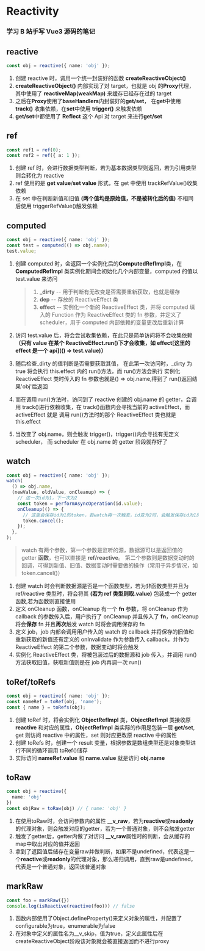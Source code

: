 # Reactivity

### 学习 B 站手写 Vue3 源码的笔记

## reactive

```typescript
const obj = reactive({ name: 'obj' });
```

1. 创建 reactive 时，调用一个统一封装好的函数 **createReactiveObject()**
2. **createReactiveObject()** 内部实现了对 target，也就是 obj 的**Proxy**代理，其中使用了 **reactiveMap(weakMap)** 来缓存已经存在过的 target
3. 之后在**Proxy**使用了**baseHandlers**内封装好的**get/set**，
   在**get**中使用 **track()** 收集依赖，在**set**中使用 **trigger()** 来触发依赖
4. **get/set**中都使用了 **Reflect** 这个 Api 对 target 来进行**get/set**


## ref

```typescript
const ref1 = ref(0);
const ref2 = ref({ a: 1 });
```

1. 创建 ref 时，会进行数据类型判断，若为基本数据类型则返回，若为引用类型则会转化为 reactive
2. ref 使用的是 **get value**/**set value** 形式，在 get 中使用 trackRefValue()收集依赖
3. 在 set 中在判断新值和旧值 **(两个值均是原始值，不是被转化后的值)** 不相同后使用 triggerRefValue()触发依赖


## computed

```typescript
const obj = reactive({ name: 'obj' });
const test = computed(() => obj.name);
test.value;
```

1.  创建 computed 时，会返回一个实例化后的**ComputedRefImpl**类，在**ComputedRefImpl**
    类实例化期间会初始化几个内部变量，computed 的值以 test.value 来访问

    > 1. **\_dirty** -- 用于判断有无改变是否需要重新获取，也就是缓存
    > 2. **dep** -- 存放的 ReactiveEffect 类
    > 3. **effect** -- 实例化一个新的 ReactiveEffect 类，并将 computed 填入的 Function 作为 ReactiveEffect 类的 fn 参数，并定义了 scheduler，用于 computed 内部依赖的变量更改后重新计算

2.  访问 test.value 后，将会尝试收集依赖，在此只是简单访问将不会收集依赖 **（只有 value 在某个 ReactiveEffect.run()下才会收集，如 effect[这里的 effect 是一个 api](() => test.value)）**
3.  随后检查\_dirty 的值判断是否需要获取其值，
    在此第一次访问时，\_dirty 为 true 将会执行 this.effect 内的 run()方法，而 run()方法会执行
    实例化 ReactiveEffect 类时传入的 fn 参数也就是() => obj.name,得到了 run()返回结果'obj'后返回

4.  而在调用 run()方法时，访问到了 reactive 创建的 obj.name 的 getter，会调用 track()进行依赖收集，在 track()函数内会寻找当前的 activeEffect，而 activeEffect 就是
    调用 run()方法时的那个 ReactiveEffect 类也就是 this.effect
5.  当改变了 obj.name，则会触发 trigger()，trigger()内会寻找有无定义 scheduler，
    而 scheduler 在 obj.name 的 getter 阶段就存好了


## watch

```typescript
const obj = reactive({ name: 'obj' });
watch(
  () => obj.name,
  (newValue, oldValue, onCleanup) => {
    // 这一次id为1，下一次为2
    const token = performAsyncOperation(id.value);
    onCleanup(() => {
      // 这里会保存id为1的token，若watch再一次触发，id变为2时，会触发保存id为1的token
      token.cancel();
    });
  },
);
```

> watch 有两个参数，第一个参数是监听的源，数据源可以是返回值的 getter **函数**，也可以直接是 **ref/reactive**。
> 第二个参数则是数据变动时的回调，可得到新值、旧值、数据变动时需要做的操作（常用于异步情况，如 token.cancel()）

1. 创建 watch 时会判断数据源是否是一个函数类型，若为非函数类型并且为 ref/reactive 类型时，将会将其 **(若为 ref 类型则取.value)** 包装成一个 getter 函数,若为函数则直接使用
2. 定义 onCleanup 函数，onCleanup 有一个 **fn** 参数，将 onCleanup 作为 callback 的参数传入后，用户执行了 onCleanup 并且传入了 **fn**，onCleanup 将会**保存** fn 并且**再次**触发 watch 时将会调用保存的 fn
3. 定义 job，job 内部会调用用户传入的 watch 的 callback 并将保存的旧值和重新获取的新值还有定义的 onInvalidate 作为参数传入 callback，并作为 ReactiveEffect 的第二个参数，数据变动时将会触发
4. 实例化 ReactiveEffect 类，将被包装过后的数据源和 job 传入，并调用 run()方法获取旧值，获取新值则是在 job 内再调一次 run()


## toRef/toRefs

```typescript
const obj = reactive({ name: 'obj' });
const nameRef = toRef(obj, 'name');
const { name } = toRefs(obj);
```

1. 创建 toRef 时，将会实例化 **ObjectRefImpl** 类，**ObjectRefImpl** 类接收原 **reactive** 和对应的属性，**ObjectRefImpl** 类实际的作用是包装一层 **get/set**,
   get 则访问 reactive 中的属性，set 则对应更改原 reactive 中的属性
2. 创建 toRefs 时，创建一个 result 变量，根据参数是数组类型还是对象类型进行不同的循环调用 toRef()储存
3. 实际访问 **nameRef.value** 和 **name.value** 就是访问 **obj.name**


## toRaw

```typescript
const obj = reactive({
  name: 'obj'
})
const objRaw = toRaw(obj) // { name: 'obj' }
```

1. 在使用toRaw时，会访问参数内的属性 **__v_raw**，若为**reactive**或**readonly**的代理对象，则会触发对应的getter，若为一个普通对象，则不会触发getter
2. 触发了getter后，getter内做了对访问 **__v_raw**属性时的判断，会从缓存的map中取出对应的值并返回
3. 拿到了返回值后储存在变量raw并做判断，如果不是undefined，代表这是一个**reactive**或**readonly**的代理对象，那么递归调用，直到raw是undefined，代表是一个普通对象，返回该普通对象


## markRaw

```typescript
const foo = markRaw({})
console.log(isReactive(reactive(foo))) // false
```

1. 函数内部使用了Object.defineProperty()来定义对象的属性，并配置了configurable为true，enumerable为false
2. 在对象中定义的属性名为__v_skip，值为true，定义此属性后在createReactiveObject阶段该对象就会被直接返回而不进行proxy